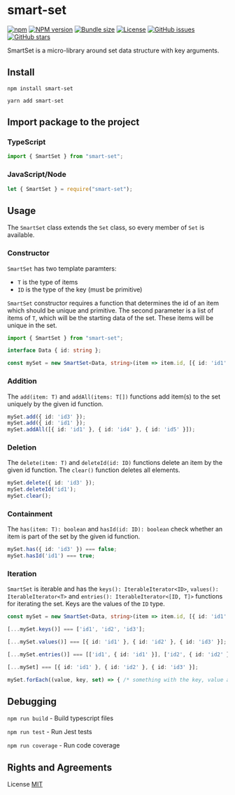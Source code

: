 # smart-set

[![npm](https://img.shields.io/npm/dt/smart-set)](https://www.npmjs.com/package/smart-set)
[![NPM version](https://badge.fury.io/js/smart-set.svg)](https://www.npmjs.com/package/smart-set)
[![Bundle size](https://img.shields.io/bundlephobia/minzip/smart-set)](https://www.npmjs.com/package/smart-set)
[![License](https://img.shields.io/github/license/dbalazs97/smart-set)](https://github.com/dbalazs97/smart-set/blob/master/LICENSE)
[![GitHub issues](https://img.shields.io/github/issues/dbalazs97/smart-set)](https://github.com/dbalazs97/smart-set/issues)
[![GitHub stars](https://img.shields.io/github/stars/dbalazs97/smart-set)](https://github.com/dbalazs97/smart-set/stargazers)


SmartSet is a micro-library around set data structure with key arguments.

## Install

```shell
npm install smart-set

yarn add smart-set
```


## Import package to the project

### TypeScript

```typescript
import { SmartSet } from "smart-set";
```

### JavaScript/Node

```javascript
let { SmartSet } = require("smart-set");
```

## Usage

The `SmartSet` class extends the `Set` class, so every member of `Set` is available.

### Constructor
`SmartSet` has two template paramters: 
- `T` is the type of items
- `ID` is the type of the key (must be primitive)

`SmartSet` constructor requires a function that determines the id of an item which should be unique and primitive. The second parameter is a list of items of `T`, which will be the starting data of the set. These items will be unique in the set.
```typescript
import { SmartSet } from "smart-set";

interface Data { id: string };

const mySet = new SmartSet<Data, string>(item => item.id, [{ id: 'id1' }, { id: 'id2' }, { id: 'id1' }]);
```

### Addition
The `add(item: T)` and `addAll(items: T[])` functions add item(s) to the set uniquely by the given id function.
```typescript
mySet.add({ id: 'id3' });
mySet.add({ id: 'id1' });
mySet.addAll([{ id: 'id1' }, { id: 'id4' }, { id: 'id5' }]);
```

### Deletion
The `delete(item: T)` and `deleteId(id: ID)` functions delete an item by the given id function.
The `clear()` function deletes all elements.
```typescript
mySet.delete({ id: 'id3' });
mySet.deleteId('id1');
mySet.clear();
```

### Containment
The `has(item: T): boolean` and `hasId(id: ID): boolean` check whether an item is part of the set by the given id function.
```typescript
mySet.has({ id: 'id3' }) === false;
mySet.hasId('id1') === true;
```

### Iteration
`SmartSet` is iterable and has the `keys(): IterableIterator<ID>`, `values(): IterableIterator<T>` and `entries(): IterableIterator<[ID, T]>` functions for iterating the set. Keys are the values of the `ID` type.
```typescript
const mySet = new SmartSet<Data, string>(item => item.id, [{ id: 'id1' }, { id: 'id2' }, { id: 'id3' }]);

[...mySet.keys()] === ['id1', 'id2', 'id3'];

[...mySet.values()] === [{ id: 'id1' }, { id: 'id2' }, { id: 'id3' }];

[...mySet.entries()] === [['id1', { id: 'id1' }], ['id2', { id: 'id2' }], ['id3', { id: 'id3' }]];

[...mySet] === [{ id: 'id1' }, { id: 'id2' }, { id: 'id3' }];

mySet.forEach((value, key, set) => { /* something with the key, value and set */ })
```

## Debugging

`npm run build` - Build typescript files

`npm run test` - Run Jest tests

`npm run coverage` - Run code coverage

## Rights and Agreements

License [MIT](https://github.com/dbalazs97/smart-set/blob/master/LICENSE)

